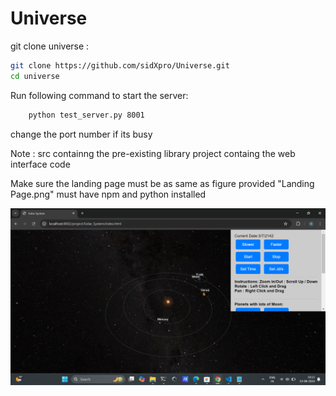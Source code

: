 # Universe

git clone universe :
```bash
git clone https://github.com/sidXpro/Universe.git
cd universe
```
Run following command to start the server:
```bash
	python test_server.py 8001
```

change the port number if its busy

Note : 
src containng the pre-existing library 
project containg the web interface code

Make sure the landing page must be as same as figure provided "Landing Page.png"
must have npm and python installed

![Solar System Simulation](LandingPage.png)
